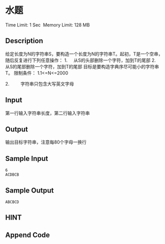# 水题
Time Limit: 1 Sec  Memory Limit: 128 MB


## Description
给定长度为N的字符串S，要构造一个长度为N的字符串T。起初，T是一个空串，随后反复进行下列任意操作：
1.     从S的头部删除一个字符，加到T的尾部
2.     从S的尾部删除一个字符，加到T的尾部
目标是要构造字典序尽可能小的字符串T。
限制条件：
1.1<=N<=2000

2.         字符串只包含大写英文字母


## Input
第一行输入字符串长度，第二行输入字符串


## Output
输出目标字符串，注意每80个字母一换行


## Sample Input
```
6
ACDBCB

```
## Sample Output
```
ABCBCD

```

## HINT


## Append Code
